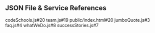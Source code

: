 ## JSON File & Service References

codeSchools.js#20
team.js#19
public/index.html#20
jumboQuote.js#3
faq.js#4
whatWeDo.js#8
successStories.js#7
